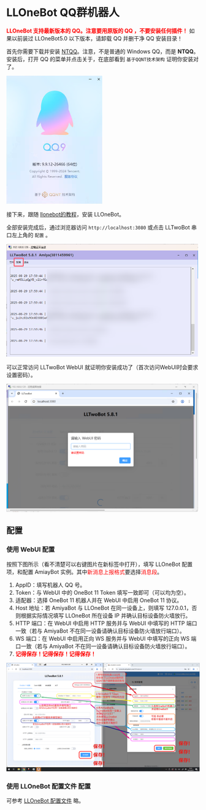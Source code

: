 # LLOneBot QQ群机器人

<span style="color: red">**LLOneBot 支持最新版本的 QQ。注意要用原版的 QQ ，不要安装任何插件！**</span>
如果以前装过 LLOneBot5.0 以下版本，请卸载 QQ 并删干净 QQ 安装目录！

首先你需要下载并安装 [NTQQ](https://im.qq.com/pcqq/index.shtml)。注意，不是普通的 Windows QQ，而是 **NTQQ**。
安装后，打开 QQ 的菜单并点击关于，在底部看到 `基于QQNT技术架构` 证明你安装对了。

<img style="width: 250px" src="../../../assets/console/ntqq.png" alt="image">

接下来，跟随 [llonebot的教程](https://llonebot.com/guide/getting-started)，安装 LLOneBot。

全部安装完成后，通过浏览器访问 `http://localhost:3080` 或点击 LLTwoBot 串口左上角的 `配置` 。

<img style="width: 500px" src="../../../assets/console/lltwobot.png" alt="image" />

可以正常访问 LLTwoBot WebUI 就证明你安装成功了（首次访问WebUI时会要求设置密码）。

<img style="width: 500px" src="../../../assets/console/lltwobotwebui.png" alt="image" />

## 配置

### 使用 WebUI 配置

按照下图所示（看不清楚可以右键图片在新标签中打开），填写 LLOneBot 配置项，和配置 AmiayBot 实例。其中<span style="color: red">新消息上报格式</span>要选择<span style="color: red">消息段</span>。

1. AppID：填写机器人 QQ 号。
2. Token：与 WebUI 中的 OneBot 11 Token 填写一致即可（可以均为空）。
3. 适配器：选择 OneBot 11 机器人并在 WebUI 中启用 OneBot 11 协议。
4. Host 地址：若 AmiyaBot 与 LLOneBot 在同一设备上，则填写 127.0.0.1，否则根据实际情况填写 LLOneBot 所在设备 IP 并确认目标设备防火墙放行。
5. HTTP 端口：在 WebUI 中启用 HTTP 服务并与 WebUI 中填写的 HTTP 端口一致（若与 AmiyaBot 不在同一设备请确认目标设备防火墙放行端口）。
6. WS 端口：在 WebUI 中启用正向 WS 服务并与 WebUI 中填写的正向 WS 端口一致（若与 AmiyaBot 不在同一设备请确认目标设备防火墙放行端口）。
7. <span style="color: red">**记得保存！记得保存！记得保存！**</span>

<img src="../../../assets/console/AmiyaBot-LLTwoBot.png" alt="AmiyaBot-LLTwoBot" />

### 使用 LLOneBot 配置文件 配置

可参考 [LLOneBot 配置文件](https://llonebot.com/guide/getting-started#llonebot-%E9%85%8D%E7%BD%AE%E6%96%87%E4%BB%B6)
略。
